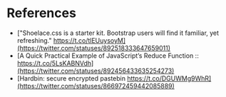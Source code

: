 # References
- ["Shoelace.css is a starter kit. Bootstrap users will find it familiar, yet refreshing." https://t.co/tlEUuysoyM](https://twitter.com/statuses/892518333647659011)
- [A Quick Practical Example of JavaScript’s Reduce Function :: https://t.co/5LsKABNVdh](https://twitter.com/statuses/892456433635254273)
- [Hardbin: secure encrypted pastebin https://t.co/DGUWMg9WhR](https://twitter.com/statuses/866972459442085889)